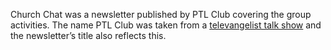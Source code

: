 Church Chat was a newsletter published by PTL Club covering the group activities. The name PTL Club was taken from a [televangelist talk show](https://www.imdb.com/title/tt0125638/) and the newsletter’s title also reflects this.